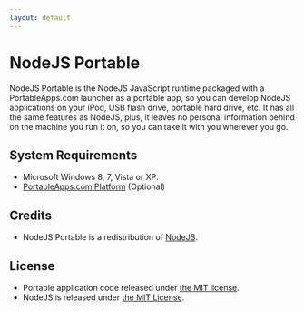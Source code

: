 ```yaml
---
layout: default
---
```


# NodeJS Portable

NodeJS Portable is the NodeJS JavaScript runtime packaged with a
PortableApps.com launcher as a portable app, so you can develop NodeJS
applications on your iPod, USB flash drive, portable hard drive, etc. It has all
the same features as NodeJS, plus, it leaves no personal information behind on
the machine you run it on, so you can take it with you wherever you go.

## System Requirements

* Microsoft Windows 8, 7, Vista or XP.
* [PortableApps.com Platform][1] (Optional)

## Credits

* NodeJS Portable is a redistribution of [NodeJS][2].

## License

* Portable application code released under [the MIT license][3].
* NodeJS is released under [the MIT License][4].

 [1]: http://portableapps.com/download
 [2]: https://nodejs.org
 [3]: https://raw.githubusercontent.com/garethflowers/nodejs-portable/master/LICENSE
 [4]: https://raw.githubusercontent.com/nodejs/node/master/LICENSE
